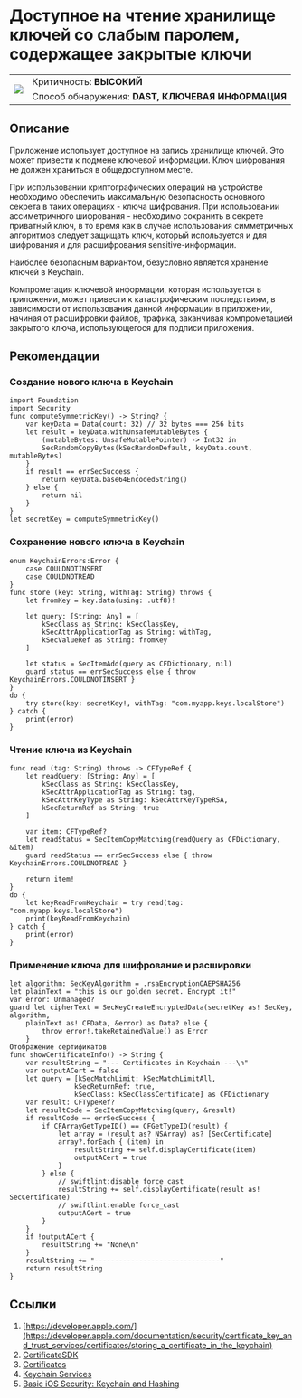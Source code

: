 # Доступное на чтение хранилище ключей со слабым паролем, содержащее закрытые ключи

<table class='noborder'>
    <colgroup>
      <col/>
      <col/>
    </colgroup>
    <tbody>
      <tr>
        <td rowspan="2"><img src="../../../img/defekt_vysokij.png"/></td>
        <td>Критичность:<strong> ВЫСОКИЙ</strong></td>
      </tr>
      <tr>
        <td>Способ обнаружения:<strong> DAST, КЛЮЧЕВАЯ ИНФОРМАЦИЯ</strong></td>
      </tr>
    </tbody>
</table>

## Описание

Приложение использует доступное на запись хранилище ключей. Это может привести к подмене ключевой информации. Ключ шифрования не должен храниться в общедоступном месте.

При использовании криптографических операций на устройстве необходимо обеспечить максимальную безопасность основного секрета в таких операциях - ключа шифрования. При использовании ассиметричного шифрования - необходимо сохранить в секрете приватный ключ, в то время как в случае использования симметричных алгоритмов следует защищать ключ, который используется и для шифрования и для расшифрования sensitive-информации. 

Наиболее безопасным вариантом, безусловно является хранение ключей в Keychain.

Компрометация ключевой информации, которая используется в приложении, может привести к катастрофическим последствиям, в зависимости от использования данной информации в приложении, начиная от расшифровки файлов, трафика, заканчивая компрометацией закрытого ключа, использующегося для подписи приложения.

## Рекомендации

### Создание нового ключа в Keychain

    import Foundation
    import Security
    func computeSymmetricKey() -> String? {
        var keyData = Data(count: 32) // 32 bytes === 256 bits
        let result = keyData.withUnsafeMutableBytes {
            (mutableBytes: UnsafeMutablePointer) -> Int32 in
            SecRandomCopyBytes(kSecRandomDefault, keyData.count, mutableBytes)
        }
        if result == errSecSuccess {
            return keyData.base64EncodedString()
        } else {
            return nil
        }
    }
    let secretKey = computeSymmetricKey()

### Сохранение нового ключа в Keychain

    enum KeychainErrors:Error {
        case COULDNOTINSERT
        case COULDNOTREAD
    }
    func store (key: String, withTag: String) throws {
        let fromKey = key.data(using: .utf8)!
        
        let query: [String: Any] = [
            kSecClass as String: kSecClassKey,
            kSecAttrApplicationTag as String: withTag,
            kSecValueRef as String: fromKey
        ]
        
        let status = SecItemAdd(query as CFDictionary, nil)
        guard status == errSecSuccess else { throw KeychainErrors.COULDNOTINSERT }
    }
    do {
        try store(key: secretKey!, withTag: "com.myapp.keys.localStore")
    } catch {
        print(error)
    }

### Чтение ключа из Keychain

    func read (tag: String) throws -> CFTypeRef {
        let readQuery: [String: Any] = [
            kSecClass as String: kSecClassKey,
            kSecAttrApplicationTag as String: tag,
            kSecAttrKeyType as String: kSecAttrKeyTypeRSA,
            kSecReturnRef as String: true
        ]
        
        var item: CFTypeRef?
        let readStatus = SecItemCopyMatching(readQuery as CFDictionary, &item)
        guard readStatus == errSecSuccess else { throw KeychainErrors.COULDNOTREAD }
        
        return item!
    }
    do {
        let keyReadFromKeychain = try read(tag: "com.myapp.keys.localStore")
        print(keyReadFromKeychain)
    } catch {
        print(error)
    }

### Применение ключа для шифрование и расшировки

    let algorithm: SecKeyAlgorithm = .rsaEncryptionOAEPSHA256
    let plainText = "this is our golden secret. Encrypt it!"
    var error: Unmanaged?
    guard let cipherText = SecKeyCreateEncryptedData(secretKey as! SecKey, algorithm,
        plainText as! CFData, &error) as Data? else {
            throw error!.takeRetainedValue() as Error
        }
    Отображение сертификатов
    func showCertificateInfo() -> String {
        var resultString = "--- Certificates in Keychain ---\n"
        var outputACert = false
        let query = [kSecMatchLimit: kSecMatchLimitAll,
                    kSecReturnRef: true,
                    kSecClass: kSecClassCertificate] as CFDictionary
        var result: CFTypeRef?
        let resultCode = SecItemCopyMatching(query, &result)
        if resultCode == errSecSuccess {
            if CFArrayGetTypeID() == CFGetTypeID(result) {
                let array = (result as? NSArray) as? [SecCertificate]
                array?.forEach { (item) in
                    resultString += self.displayCertificate(item)
                    outputACert = true
                }
            } else {
                // swiftlint:disable force_cast
                resultString += self.displayCertificate(result as! SecCertificate)
                // swiftlint:enable force_cast
                outputACert = true
            }
        }
        if !outputACert {
            resultString += "None\n"
        }
        resultString += "-------------------------------"
        return resultString
    }

## Ссылки

1. [https://developer.apple.com/](https://developer.apple.com/documentation/security/certificate_key_and_trust_services/certificates/storing_a_certificate_in_the_keychain)
2. [CertificateSDK](https://github.com/jamf/CertificateSDK/blob/main/Certificate%20SDK%20Sample%20App/KeychainHandler.swift)
3. [Certificates](https://developer.apple.com/documentation/security/certificate_key_and_trust_services/certificates)
4. [Keychain Services](https://www.raywenderlich.com/9240-keychain-services-api-tutorial-for-passwords-in-swift)
5. [Basic iOS Security: Keychain and Hashing](https://www.raywenderlich.com/129-basic-ios-security-keychain-and-hashing)